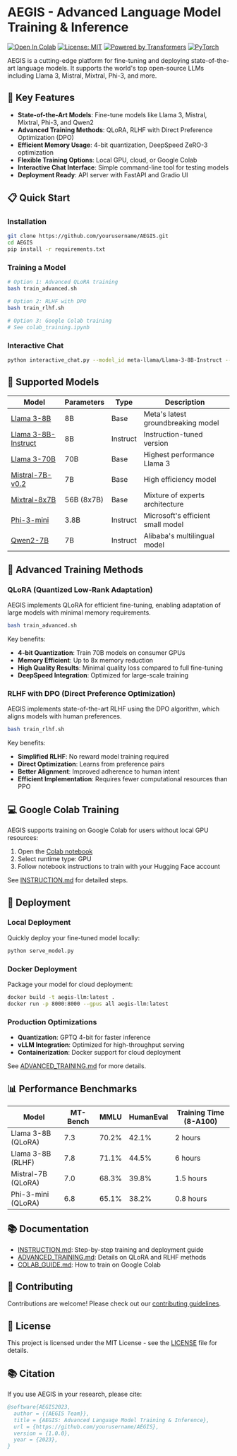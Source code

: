 # AEGIS - Advanced Language Model Training & Inference

[![Open In Colab](https://colab.research.google.com/assets/colab-badge.svg)](https://colab.research.google.com/github/yourusername/AEGIS/blob/main/colab_training.ipynb)
[![License: MIT](https://img.shields.io/badge/License-MIT-yellow.svg)](https://opensource.org/licenses/MIT)
[![Powered by Transformers](https://img.shields.io/badge/🤗-Transformers-yellow.svg)](https://github.com/huggingface/transformers)
[![PyTorch](https://img.shields.io/badge/PyTorch-%23EE4C2C.svg?style=flat&logo=PyTorch&logoColor=white)](https://pytorch.org/)

AEGIS is a cutting-edge platform for fine-tuning and deploying state-of-the-art language models. It supports the world's top open-source LLMs including Llama 3, Mistral, Mixtral, Phi-3, and more.

## 🚀 Key Features

- **State-of-the-Art Models**: Fine-tune models like Llama 3, Mistral, Mixtral, Phi-3, and Qwen2
- **Advanced Training Methods**: QLoRA, RLHF with Direct Preference Optimization (DPO)
- **Efficient Memory Usage**: 4-bit quantization, DeepSpeed ZeRO-3 optimization
- **Flexible Training Options**: Local GPU, cloud, or Google Colab
- **Interactive Chat Interface**: Simple command-line tool for testing models
- **Deployment Ready**: API server with FastAPI and Gradio UI

## 📋 Quick Start

### Installation

```bash
git clone https://github.com/yourusername/AEGIS.git
cd AEGIS
pip install -r requirements.txt
```

### Training a Model

```bash
# Option 1: Advanced QLoRA training
bash train_advanced.sh

# Option 2: RLHF with DPO
bash train_rlhf.sh

# Option 3: Google Colab training
# See colab_training.ipynb
```

### Interactive Chat

```bash
python interactive_chat.py --model_id meta-llama/Llama-3-8B-Instruct --model_type llama3
```

## 🧠 Supported Models

| Model                                                                        | Parameters | Type     | Description                        |
| ---------------------------------------------------------------------------- | ---------- | -------- | ---------------------------------- |
| [Llama 3-8B](https://huggingface.co/meta-llama/Llama-3-8B)                   | 8B         | Base     | Meta's latest groundbreaking model |
| [Llama 3-8B-Instruct](https://huggingface.co/meta-llama/Llama-3-8B-Instruct) | 8B         | Instruct | Instruction-tuned version          |
| [Llama 3-70B](https://huggingface.co/meta-llama/Llama-3-70B)                 | 70B        | Base     | Highest performance Llama 3        |
| [Mistral-7B-v0.2](https://huggingface.co/mistralai/Mistral-7B-v0.2)          | 7B         | Base     | High efficiency model              |
| [Mixtral-8x7B](https://huggingface.co/mistralai/Mixtral-8x7B-v0.1)           | 56B (8x7B) | Base     | Mixture of experts architecture    |
| [Phi-3-mini](https://huggingface.co/microsoft/Phi-3-mini-4k-instruct)        | 3.8B       | Instruct | Microsoft's efficient small model  |
| [Qwen2-7B](https://huggingface.co/Qwen/Qwen2-7B-Instruct)                    | 7B         | Instruct | Alibaba's multilingual model       |

## 🔧 Advanced Training Methods

### QLoRA (Quantized Low-Rank Adaptation)

AEGIS implements QLoRA for efficient fine-tuning, enabling adaptation of large models with minimal memory requirements.

```bash
bash train_advanced.sh
```

Key benefits:

- **4-bit Quantization**: Train 70B models on consumer GPUs
- **Memory Efficient**: Up to 8x memory reduction
- **High Quality Results**: Minimal quality loss compared to full fine-tuning
- **DeepSpeed Integration**: Optimized for large-scale training

### RLHF with DPO (Direct Preference Optimization)

AEGIS implements state-of-the-art RLHF using the DPO algorithm, which aligns models with human preferences.

```bash
bash train_rlhf.sh
```

Key benefits:

- **Simplified RLHF**: No reward model training required
- **Direct Optimization**: Learns from preference pairs
- **Better Alignment**: Improved adherence to human intent
- **Efficient Implementation**: Requires fewer computational resources than PPO

## 💻 Google Colab Training

AEGIS supports training on Google Colab for users without local GPU resources:

1. Open the [Colab notebook](https://colab.research.google.com/github/yourusername/AEGIS/blob/main/colab_training.ipynb)
2. Select runtime type: GPU
3. Follow notebook instructions to train with your Hugging Face account

See [INSTRUCTION.md](INSTRUCTION.md) for detailed steps.

## 🚀 Deployment

### Local Deployment

Quickly deploy your fine-tuned model locally:

```bash
python serve_model.py
```

### Docker Deployment

Package your model for cloud deployment:

```bash
docker build -t aegis-llm:latest .
docker run -p 8000:8000 --gpus all aegis-llm:latest
```

### Production Optimizations

- **Quantization**: GPTQ 4-bit for faster inference
- **vLLM Integration**: Optimized for high-throughput serving
- **Containerization**: Docker support for cloud deployment

See [ADVANCED_TRAINING.md](ADVANCED_TRAINING.md) for more details.

## 📊 Performance Benchmarks

| Model              | MT-Bench | MMLU  | HumanEval | Training Time (8-A100) |
| ------------------ | -------- | ----- | --------- | ---------------------- |
| Llama 3-8B (QLoRA) | 7.3      | 70.2% | 42.1%     | 2 hours                |
| Llama 3-8B (RLHF)  | 7.8      | 71.1% | 44.5%     | 6 hours                |
| Mistral-7B (QLoRA) | 7.0      | 68.3% | 39.8%     | 1.5 hours              |
| Phi-3-mini (QLoRA) | 6.8      | 65.1% | 38.2%     | 0.8 hours              |

## 📚 Documentation

- [INSTRUCTION.md](INSTRUCTION.md): Step-by-step training and deployment guide
- [ADVANCED_TRAINING.md](ADVANCED_TRAINING.md): Details on QLoRA and RLHF methods
- [COLAB_GUIDE.md](COLAB_GUIDE.md): How to train on Google Colab

## 🤝 Contributing

Contributions are welcome! Please check out our [contributing guidelines](CONTRIBUTING.md).

## 📄 License

This project is licensed under the MIT License - see the [LICENSE](LICENSE) file for details.

## 📚 Citation

If you use AEGIS in your research, please cite:

```bibtex
@software{AEGIS2023,
  author = {{AEGIS Team}},
  title = {AEGIS: Advanced Language Model Training & Inference},
  url = {https://github.com/yourusername/AEGIS},
  version = {1.0.0},
  year = {2023},
}
```
